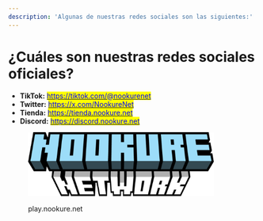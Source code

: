 ```yaml
---
description: 'Algunas de nuestras redes sociales son las siguientes:'
---
```


# ¿Cuáles son nuestras redes sociales oficiales?

* **TikTok:** [<mark style="color:blue;">https://tiktok.com/@nookurenet</mark>](https://tiktok.com/@nookurenet)
* **Twitter:** [<mark style="color:blue;">https://x.com/NookureNet</mark>](https://x.com/NookureNet)
* **Tienda:** [<mark style="color:blue;">https://tienda.nookure.net</mark>](https://tienda.nookure.net)
* **Discord:** [<mark style="color:blue;">https://discord.nookure.net</mark>](https://discord.nookure.net)

<figure><img src="../.gitbook/assets/image (10).png" alt="" width="375"><figcaption><p>play.nookure.net</p></figcaption></figure>
